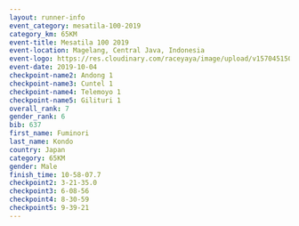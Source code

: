 ```yaml
---
layout: runner-info 
event_category: mesatila-100-2019 
category_km: 65KM 
event-title: Mesatila 100 2019 
event-location: Magelang, Central Java, Indonesia 
event-logo: https://res.cloudinary.com/raceyaya/image/upload/v1570451507/logo/mesastila100_jin7bl.jpg 
event-date: 2019-10-04 
checkpoint-name2: Andong 1 
checkpoint-name3: Cuntel 1 
checkpoint-name4: Telemoyo 1 
checkpoint-name5: Gilituri 1 
overall_rank: 7
gender_rank: 6
bib: 637
first_name: Fuminori
last_name: Kondo
country: Japan 
category: 65KM
gender: Male
finish_time: 10-58-07.7
checkpoint2: 3-21-35.0
checkpoint3: 6-08-56
checkpoint4: 8-30-59
checkpoint5: 9-39-21
---
```

